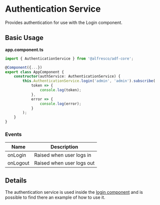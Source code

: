 # Authentication Service

Provides authentication for use with the Login component.

## Basic Usage

**app.component.ts**

```ts
import { AuthenticationService } from '@alfresco/adf-core';

@Component({...})
export class AppComponent {
    constructor(authService: AuthenticationService) {
        this.AuthenticationService.login('admin', 'admin').subscribe(
            token => {
                console.log(token);
            },
            error => {
                console.log(error);
            }
        );
    }
}
```

### Events

| Name | Description |
| ---- | ----------- |
| onLogin | Raised when user logs in |
| onLogout | Raised when user logs out |

## Details

The authentication service is used inside the [login component](../ng2-components/ng2-alfresco-login/README.md) and is possible to find there an example of how to use it.
